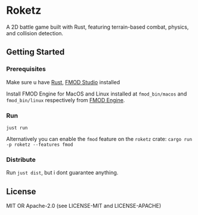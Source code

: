 # Roketz

A 2D battle game built with Rust, featuring terrain-based combat, physics, and collision detection.

## Getting Started

### Prerequisites

Make sure u have [Rust](https://www.rust-lang.org/learn/get-started), [FMOD Studio](https://www.fmod.com/download#fmodstudio) installed

Install FMOD Engine for MacOS and Linux installed at `fmod_bin/macos` and `fmod_bin/linux` respectively from [FMOD Engine](https://www.fmod.com/download#fmodengine).

### Run

```
just run
```

Alternatively you can enable the `fmod` feature on the `roketz` crate: `cargo run -p roketz --features fmod`

### Distribute

Run `just dist`, but i dont guarantee anything.

## License

MIT OR Apache-2.0 (see LICENSE-MIT and LICENSE-APACHE)
